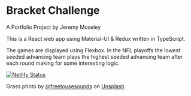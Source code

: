 # Bracket Challenge

A Portfolio Project by Jeremy Moseley

This is a React web app using Material-UI & Redux written in TypeScript.

The games are displayed using Flexbox. In the NFL playoffs the lowest seeded advancing team plays the highest seeded advancing team after each round making for some interesting logic.

[![Netlify Status](https://api.netlify.com/api/v1/badges/b5744c34-5cbc-4c2b-bdf6-c234dbe6381e/deploy-status)](https://app.netlify.com/sites/bracket-challenge/deploys)

Grass photo by [@freetousesounds](https://unsplash.com/@freetousesoundscom?utm_source=unsplash&utm_medium=referral&utm_content=creditCopyText) on [Unsplash](https://unsplash.com/s/photos/american-football-field?utm_source=unsplash&utm_medium=referral&utm_content=creditCopyTextUnsplash)
